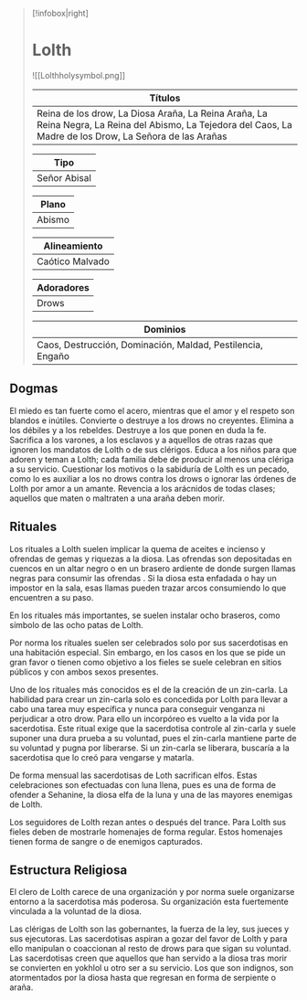 > [!infobox|right]
> # Lolth
> ![[Lolthholysymbol.png]]
> 
> | Títulos | 
> | ---- |  
> | Reina de los drow, La Diosa Araña, La Reina Araña, La Reina Negra, La Reina del Abismo, La Tejedora del Caos, La Madre de los Drow, La Señora de las Arañas | 
> 
> | Tipo | 
> | ----- | 
> | Señor Abisal|
> 
> | Plano | 
> | ------ | 
> | Abismo |
> 
> | Alineamiento | 
> | ----------------- | 
> | Caótico Malvado |
> 
> | Adoradores | 
> | ------------ | 
> |Drows |
> 
> | Dominios |
> | ---- |
> |Caos, Destrucción, Dominación, Maldad, Pestilencia, Engaño|

## Dogmas

El miedo es tan fuerte como el acero, mientras que el amor y el respeto son blandos e inútiles. Convierte o destruye a los drows no creyentes. Elimina a los débiles y a los rebeldes. Destruye a los que ponen en duda la fe. Sacrifica a los varones, a los esclavos y a aquellos de otras razas que ignoren los mandatos de Lolth o de sus clérigos. Educa a los niños para que adoren y teman a Lolth; cada familia debe de producir al menos una clériga a su servicio. Cuestionar los motivos o la sabiduría de Lolth es un pecado, como lo es auxiliar a los no drows contra los drows o ignorar las órdenes de Lolth por amor a un amante. Revencia a los arácnidos de todas clases; aquellos que maten o maltraten a una araña deben morir.

## Rituales

Los rituales a Lolth suelen implicar la quema de aceites e incienso y ofrendas de gemas y riquezas a la diosa. Las ofrendas son depositadas en cuencos en un altar negro o en un brasero ardiente de donde surgen llamas negras para consumir las ofrendas . Si la diosa esta enfadada o hay un impostor en la sala, esas llamas pueden trazar arcos consumiendo lo que encuentren a su paso.

En los rituales más importantes, se suelen instalar ocho braseros, como símbolo de las ocho patas de Lolth.

Por norma los rituales suelen ser celebrados solo por sus sacerdotisas en una habitación especial. Sin embargo, en los casos en los que se pide un gran favor o tienen como objetivo a los fieles se suele celebran en sitios públicos y con ambos sexos presentes.

Uno de los rituales más conocidos es el de la creación de un zin-carla. La habilidad para crear un zin-carla solo es concedida por Lolth para llevar a cabo una tarea muy específica y nunca para conseguir venganza ni perjudicar a otro drow. Para ello un incorpóreo es vuelto a la vida por la sacerdotisa. Este ritual exige que la sacerdotisa controle al zin-carla y suele suponer una dura prueba a su voluntad, pues el zin-carla mantiene parte de su voluntad y pugna por liberarse. Si un zin-carla se liberara, buscaría a la sacerdotisa que lo creó para vengarse y matarla.

De forma mensual las sacerdotisas de Loth sacrifican elfos. Estas celebraciones son efectuadas con luna llena, pues es una de forma de ofender a Sehanine, la diosa elfa de la luna y una de las mayores enemigas de Lolth.

Los seguidores de Lolth rezan antes o después del trance. Para Lolth sus fieles deben de mostrarle homenajes de forma regular. Estos homenajes tienen forma de sangre o de enemigos capturados.

## Estructura Religiosa

El clero de Lolth carece de una organización y por norma suele organizarse entorno a la sacerdotisa más poderosa. Su organización esta fuertemente vinculada a la voluntad de la diosa.

Las clérigas de Lolth son las gobernantes, la fuerza de la ley, sus jueces y sus ejecutoras. Las sacerdotisas aspiran a gozar del favor de Lolth y para ello manipulan o coaccionan al resto de drows para que sigan su voluntad. Las sacerdotisas creen que aquellos que han servido a la diosa tras morir se convierten en yokhlol u otro ser a su servicio. Los que son indignos, son atormentados por la diosa hasta que regresan en forma de serpiente o araña.


